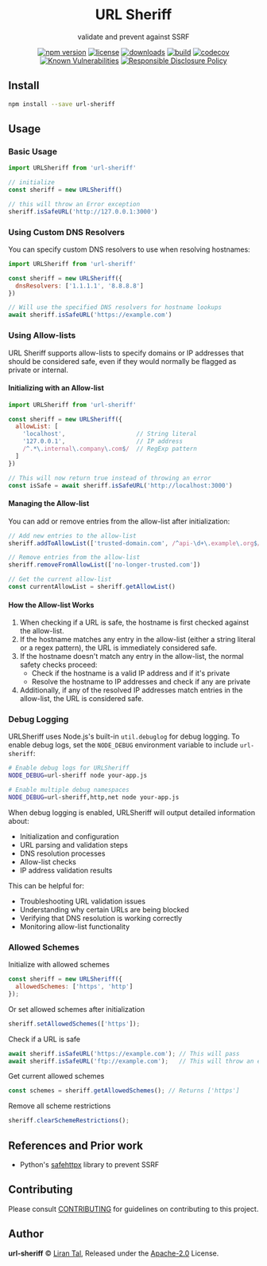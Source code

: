 <!-- markdownlint-disable -->

<p align="center"><h1 align="center">
  URL Sheriff
</h1>

<p align="center">
  validate and prevent against SSRF
</p>

<p align="center">
  <a href="https://www.npmjs.org/package/url-sheriff"><img src="https://badgen.net/npm/v/url-sheriff" alt="npm version"/></a>
  <a href="https://www.npmjs.org/package/url-sheriff"><img src="https://badgen.net/npm/license/url-sheriff" alt="license"/></a>
  <a href="https://www.npmjs.org/package/url-sheriff"><img src="https://badgen.net/npm/dt/url-sheriff" alt="downloads"/></a>
  <a href="https://github.com/lirantal/url-sheriff/actions?workflow=CI"><img src="https://github.com/lirantal/url-sheriff/workflows/CI/badge.svg" alt="build"/></a>
  <a href="https://codecov.io/gh/lirantal/url-sheriff"><img src="https://badgen.net/codecov/c/github/lirantal/url-sheriff" alt="codecov"/></a>
  <a href="https://snyk.io/test/github/lirantal/url-sheriff"><img src="https://snyk.io/test/github/lirantal/url-sheriff/badge.svg" alt="Known Vulnerabilities"/></a>
  <a href="./SECURITY.md"><img src="https://img.shields.io/badge/Security-Responsible%20Disclosure-yellow.svg" alt="Responsible Disclosure Policy" /></a>
</p>

## Install

```sh
npm install --save url-sheriff
```
## Usage

### Basic Usage

```js
import URLSheriff from 'url-sheriff'

// initialize
const sheriff = new URLSheriff()

// this will throw an Error exception
sheriff.isSafeURL('http://127.0.0.1:3000')
```

### Using Custom DNS Resolvers

You can specify custom DNS resolvers to use when resolving hostnames:

```js
import URLSheriff from 'url-sheriff'

const sheriff = new URLSheriff({
  dnsResolvers: ['1.1.1.1', '8.8.8.8']
})

// Will use the specified DNS resolvers for hostname lookups
await sheriff.isSafeURL('https://example.com')
```

### Using Allow-lists

URL Sheriff supports allow-lists to specify domains or IP addresses that should be considered safe, even if they would normally be flagged as private or internal.

#### Initializing with an Allow-list

```js
import URLSheriff from 'url-sheriff'

const sheriff = new URLSheriff({
  allowList: [
    'localhost',                    // String literal
    '127.0.0.1',                    // IP address
    /^.*\.internal\.company\.com$/  // RegExp pattern
  ]
})

// This will now return true instead of throwing an error
const isSafe = await sheriff.isSafeURL('http://localhost:3000')
```

#### Managing the Allow-list

You can add or remove entries from the allow-list after initialization:

```js
// Add new entries to the allow-list
sheriff.addToAllowList(['trusted-domain.com', /^api-\d+\.example\.org$/])

// Remove entries from the allow-list
sheriff.removeFromAllowList(['no-longer-trusted.com'])

// Get the current allow-list
const currentAllowList = sheriff.getAllowList()
```

#### How the Allow-list Works

1. When checking if a URL is safe, the hostname is first checked against the allow-list.
2. If the hostname matches any entry in the allow-list (either a string literal or a regex pattern), the URL is immediately considered safe.
3. If the hostname doesn't match any entry in the allow-list, the normal safety checks proceed:
   - Check if the hostname is a valid IP address and if it's private
   - Resolve the hostname to IP addresses and check if any are private
4. Additionally, if any of the resolved IP addresses match entries in the allow-list, the URL is considered safe.

### Debug Logging

URLSheriff uses Node.js's built-in `util.debuglog` for debug logging. To enable debug logs, set the `NODE_DEBUG` environment variable to include `url-sheriff`:

```sh
# Enable debug logs for URLSheriff
NODE_DEBUG=url-sheriff node your-app.js

# Enable multiple debug namespaces
NODE_DEBUG=url-sheriff,http,net node your-app.js
```

When debug logging is enabled, URLSheriff will output detailed information about:

- Initialization and configuration
- URL parsing and validation steps
- DNS resolution processes
- Allow-list checks
- IP address validation results

This can be helpful for:
- Troubleshooting URL validation issues
- Understanding why certain URLs are being blocked
- Verifying that DNS resolution is working correctly
- Monitoring allow-list functionality

### Allowed Schemes

Initialize with allowed schemes

```js
const sheriff = new URLSheriff({
  allowedSchemes: ['https', 'http']
});
```

Or set allowed schemes after initialization

```js
sheriff.setAllowedSchemes(['https']);
```

Check if a URL is safe

```js
await sheriff.isSafeURL('https://example.com'); // This will pass
await sheriff.isSafeURL('ftp://example.com');   // This will throw an error
```

Get current allowed schemes

```js
const schemes = sheriff.getAllowedSchemes(); // Returns ['https']
```

Remove all scheme restrictions

```js
sheriff.clearSchemeRestrictions();
```

## References and Prior work

- Python's [safehttpx](https://github.com/gradio-app/safehttpx) library to prevent SSRF

## Contributing

Please consult [CONTRIBUTING](./.github/CONTRIBUTING.md) for guidelines on contributing to this project.

## Author

**url-sheriff** © [Liran Tal](https://github.com/lirantal), Released under the [Apache-2.0](./LICENSE) License.
